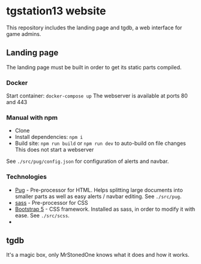 # tgstation13 website

This repository includes the landing page and tgdb, a web interface for game admins.

## Landing page

The landing page must be built in order to get its static parts compiled.

### Docker

Start container: `docker-compose up`
The webserver is available at ports 80 and 443

### Manual with npm

- Clone
- Install dependencies: `npm i`
- Build site: `npm run build` or `npm run dev` to auto-build on file changes
  This does not start a webserver

See `./src/pug/config.json` for configuration of alerts and navbar.

### Technologies

- [Pug](https://pughtml.com/) - Pre-processor for HTML. Helps splitting large documents into smaller parts as well as easy alerts / navbar editing. See `./src/pug`.
- [sass](https://sass-lang.com/) - Pre-processor for CSS
- [Bootstrap 5](https://getbootstrap.com/) - CSS framework. Installed as sass, in order to modify it with ease. See `./src/scss`.
-

## tgdb

It's a magic box, only MrStonedOne knows what it does and how it works.

